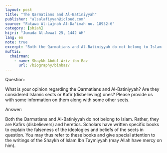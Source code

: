 ```yaml
---
layout: post
title: "The Qarmatians and Al-Batiniyyah"
publisher: "alsalafiyyah@icloud.com"
source: "Fatawa Al-Lajnah Al-Da'imah no. 18952-6"
category: [shiah]
hijri: "Jumada Al-Awwal 25, 1442 AH"
lang: en
note: true
excerpt: "Both the Qarmatians and Al-Batiniyyah do not belong to Islam. Rather, they are Kafirs (disbelievers) and heretics."
muftis:
  chairman: 
    - name: Shaykh Abdul-Aziz ibn Baz
      url: /biography/binbaz/
---
```


Question: 

What is your opinion regarding the Qarmatians and Al-Batiniyyah? Are they considered Islamic sects or Kafir (disbelieving) ones? Please provide us with some information on them along with some other sects.

Answer: 

Both the Qarmatians and Al-Batiniyyah do not belong to Islam. Rather, they are Kafirs (disbelievers) and heretics. Scholars have written specific books to explain the falseness of the ideologies and beliefs of the sects in question. You may thus refer to these books and give special attention to the writings of the Shaykh of Islam Ibn Taymiyyah (may Allah have mercy on him).
